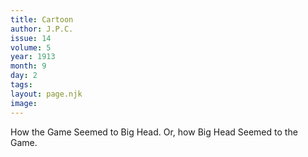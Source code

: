 ```yaml
---
title: Cartoon
author: J.P.C.
issue: 14
volume: 5
year: 1913
month: 9
day: 2
tags:
layout: page.njk
image:
---
```

How the Game Seemed to Big Head. Or, how Big Head Seemed to the Game.

